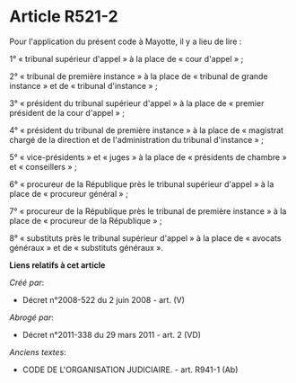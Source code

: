 # Article R521-2

Pour l'application du présent code à Mayotte, il y a lieu de lire :

1° « tribunal supérieur d'appel » à la place de « cour d'appel » ;

2° « tribunal de première instance » à la place de « tribunal de grande instance » et de « tribunal d'instance » ;

3° « président du tribunal supérieur d'appel » à la place de « premier président de la cour d'appel » ;

4° « président du tribunal de première instance » à la place de « magistrat chargé de la direction et de l'administration du
tribunal d'instance » ;

5° « vice-présidents » et « juges » à la place de « présidents de chambre » et « conseillers » ;

6° « procureur de la République près le tribunal supérieur d'appel » à la place de « procureur général » ;

7° « procureur de la République près le tribunal de première instance » à la place de « procureur de la République » ;

8° « substituts près le tribunal supérieur d'appel » à la place de « avocats généraux » et de « substituts généraux ».

**Liens relatifs à cet article**

_Créé par_:

  - Décret n°2008-522 du 2 juin 2008 - art. (V)

_Abrogé par_:

  - Décret n°2011-338 du 29 mars 2011 - art. 2 (VD)

_Anciens textes_:

  - CODE DE L'ORGANISATION JUDICIAIRE. - art. R941-1 (Ab)
